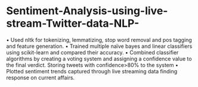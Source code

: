 # Sentiment-Analysis-using-live-stream-Twitter-data-NLP-

•	Used nltk for tokenizing, lemmatizing, stop word removal and pos tagging and feature generation.
•	Trained multiple naïve bayes and linear classifiers using scikit-learn and compared their accuracy. 
•	Combined classifier algorithms by creating a voting system and assigning a confidence value to the final verdict. Storing tweets with confidence>80% to the system
•	Plotted sentiment trends captured through live streaming data finding response on current affairs.
